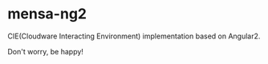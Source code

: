 # mensa-ng2
CIE(Cloudware Interacting Environment) implementation based on Angular2.

Don't worry, be happy!
